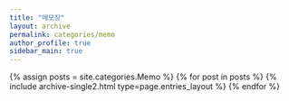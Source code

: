 ```yaml
---
title: "메모장"
layout: archive
permalink: categories/memo
author_profile: true
sidebar_main: true
---
```


{% assign posts = site.categories.Memo %}
{% for post in posts %} {% include archive-single2.html type=page.entries_layout %} {% endfor %}
